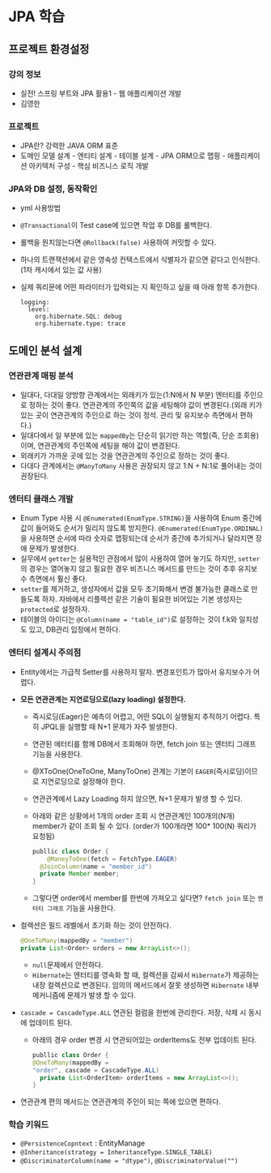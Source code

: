 # JPA 학습

## 프로젝트 환경설정

### 강의 정보

- 실전! 스프링 부트와 JPA 활용1 - 웹 애플리케이션 개발
- 김영한

### 프로젝트

- JPA란? 강력한 JAVA ORM 표준
- 도메인 모델 설계 - 엔티티 설계 - 테이블 설계 - JPA ORM으로 맵핑 - 애플리케이션 아키텍처 구성 - 핵심 비즈니스 로직 개발

### JPA와 DB 설정, 동작확인

- yml 사용방법

- `@Transactional`이 Test case에 있으면 작업 후 DB를 롤백한다.

- 롤백을 원치않는다면 `@Rollback(false)` 사용하여 커밋할 수 있다.

- 하나의 트랜잭션에서 같은 영속성 컨텍스트에서 식별자가 같으면 같다고 인식한다. (1차 캐시에서 있는 값 사용) 

- 실제 쿼리문에 어떤 파라미터가 입력되는 지 확인하고 싶을 때 아래 항목 추가한다.

  ```
  logging:
    level:
      org.hibernate.SQL: debug
      org.hibernate.type: trace
  ```

### 

## 도메인 분석 설계

### 연관관계 매핑 분석

- 일대다, 다대일 양방향 관계에서는 외래키가 있는(1:N에서 N 부분) 엔터티를 주인으로 정하는 것이 좋다. 연관관계의 주인쪽의 값을 세팅해야 값이 변경된다.(외래 키가 있는 곳이 연관관계의 주인으로 하는 것이 정석. 관리 및 유지보수 측면에서 편하다.)
- 일대다에서 일 부분에 있는 `mappedBy`는 단순히 읽기만 하는 역할(즉, 단순 조회용)이며, 연관관계의 주인쪽에 세팅을 해야 값이 변경된다.
- 외래키가 가까운 곳에 있는 것을 연관관계의 주인으로 정하는 것이 좋다.
- 다대다 관계에서는 `@ManyToMany` 사용은 권장되지 않고 1:N + N:1로 풀어내는 것이 권장된다.

### 엔터티 클래스 개발

- Enum Type 사용 시 `@Enumerated(EnumType.STRING)`을 사용하여 Enum 중간에 값이 들어와도 순서가 밀리지 않도록 방지한다. `@Enumerated(EnumType.ORDINAL)`을 사용하면 순서에 따라 숫자로 맵핑되는데 순서가 중간에 추가되거나 달라지면 장애 문제가 발생한다.
- 실무에서 `getter`는 실용적인 관점에서 많이 사용하여 열어 놓기도 하지만, `setter`의 경우는 열어놓지 않고 필요한 경우 비즈니스 메서드를 만드는 것이 추후 유지보수 측면에서 훨신 좋다.
- `setter`를 제거하고, 생성자에서 값을 모두 초기화해서 변경 불가능한 클래스로 만들도록 하자. 자바에서 리플렉션 같은 기술이 필요한 비어있는 기본 생성자는 `protected`로 설정하자.
- 테이블의 아이디는 `@Column(name = "table_id")`로 설정하는 것이 f.k와 일치성도 있고, DB관리 입장에서 편하다.

### 엔터티 설계시 주의점

- Entity에서는 가급적 Setter를 사용하지 말자. 변경포인트가 많아서 유지보수가 어렵다.

- **모든 연관관계는 지연로딩으로(lazy loading) 설정한다.**

  - 즉시로딩(Eager)은 예측이 어렵고, 어떤 SQL이 실행될지 추적하기 어렵다. 특히 JPQL을 실행할 때 N+1 문제가 자주 발생한다.

  - 연관된 에터티를 함께 DB에서 조회해야 하면, fetch join 또는 엔터티 그래프 기능을 사용한다.

  - @XToOne(OneToOne, ManyToOne) 관계는 기본이 `EAGER`(즉시로딩)이므로 지연로딩으로 설정해야 한다.

  - 연관관계에서 Lazy Loading 하지 않으면, N+1 문제가 발생 할 수 있다.

  - 아래와 같은 상황에서 1개의 order 조회 시 연관관계인 100개의(N개) member가 같이 조회 될 수 있다. (order가 100개라면 100* 100(N) 쿼리가 요청됨)

    ```java
    publlic class Order {
    	@ManeyToOne(fetch = FetchType.EAGER)
      @JoinColumn(name = "member_id")
      private Member member;
    }
    ```

  - 그렇다면 order에서 member를 한번에 가져오고 싶다면? `fetch join` 또는 `엔터티 그래프` 기능을 사용한다.

- 컬렉션은 필드 레벨에서 초기화 하는 것이 안전하다.

  ```java
  @OneToMany(mappedBy = "member")
  private List<Order> orders = new ArrayList<>();
  ```

  - `null`문제에서 안전하다.
  - `Hibernate`는 엔터티를 영속화 할 때, 컬렉션을 감싸서 `Hibernate`가 제공하는 내장 컬렉션으로 변경된다. 임의의 메서드에서 잘못 생성하면 `Hibernate` 내부 메커니즘에 문제가 발생 할 수 있다.

- `cascade = CascadeType.ALL` 연관된 컬럼을 한번에 관리한다. 저장, 삭제 시 동시에 업데이트 된다.

  - 아래의 경우 order 변경 시 연관되어있는 orderItems도 전부 업데이트 된다.

    ```java
    publlic class Order {
    @OneToMany(mappedBy = 
    "order", cascade = CascadeType.ALL)
      private List<OrderItem> orderItems = new ArrayList<>();
    }
    ```

- 연관관계 편의 메서드는 연관관계의 주인이 되는 쪽에 있으면 편하다.

  

### 학습 키워드

- `@PersistenceCopntext` : EntityManage
- `@Inheritance(strategy = InheritanceType.SINGLE_TABLE)`
- `@DiscriminatorColumn(name = "dtype")`, `@DiscriminatorValue("")`

